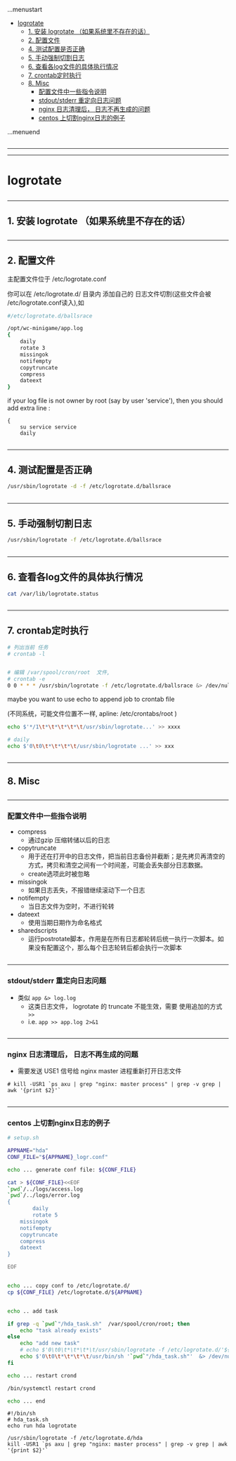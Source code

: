 ...menustart

 - [logrotate](#490162aae505a53f4f07a541323a1925)
     - [1. 安装 logrotate （如果系统里不存在的话）](#b0ae7ac024e9251b8352f7836d29b441)
     - [2.  配置文件](#d0992ebec741c858981a64a8ce11b040)
     - [4. 测试配置是否正确](#ddf5d7584457b4cb8c7993699bafe0bb)
     - [5. 手动强制切割日志](#3c6884f27d81600f244a367e1b74095d)
     - [6. 查看各log文件的具体执行情况](#9cfde9e4f062a301495ad160e63231a8)
     - [7. crontab定时执行](#236ff4d77e20107d290447c1bc082b5e)
     - [8. Misc](#6803e775fc8d5aa27d11c244367853e4)
         - [配置文件中一些指令说明](#3374665dc3e1eb7e8d997b73823475af)
         - [stdout/stderr 重定向日志问题](#6747f534f8d4ab733e26bd14238430ac)
         - [nginx 日志清理后， 日志不再生成的问题](#59ec735f1b20927d1572086d1ff12c40)
         - [centos 上切割nginx日志的例子](#f6b8fb64715407af569f56a897b2cbf4)

...menuend


<h2 id="490162aae505a53f4f07a541323a1925"></h2>

-----
-----

# logrotate

<h2 id="b0ae7ac024e9251b8352f7836d29b441"></h2>

-----

## 1. 安装 logrotate （如果系统里不存在的话）

<h2 id="d0992ebec741c858981a64a8ce11b040"></h2>

-----

## 2.  配置文件 

主配置文件位于 /etc/logrotate.conf

你可以在 /etc/logrotate.d/ 目录内 添加自己的 日志文件切割(这些文件会被 /etc/logrotate.conf读入),如

```bash
#/etc/logrotate.d/ballsrace

/opt/wc-minigame/app.log
{
    daily
    rotate 3
    missingok
    notifempty
    copytruncate 
    compress
    dateext
}
``` 

if your log file is not owner by root (say by user 'service'), then you should add extra line :

```
{
    su service service
    daily
```

<h2 id="ddf5d7584457b4cb8c7993699bafe0bb"></h2>

-----

## 4. 测试配置是否正确

```bash
/usr/sbin/logrotate -d -f /etc/logrotate.d/ballsrace
```

<h2 id="3c6884f27d81600f244a367e1b74095d"></h2>

-----

## 5. 手动强制切割日志

```bash
/usr/sbin/logrotate -f /etc/logrotate.d/ballsrace
```

<h2 id="9cfde9e4f062a301495ad160e63231a8"></h2>

-----

## 6. 查看各log文件的具体执行情况

```bash
cat /var/lib/logrotate.status
```

<h2 id="236ff4d77e20107d290447c1bc082b5e"></h2>

-----

## 7. crontab定时执行

```bash
# 列出当前 任务
# crontab -l


# 编辑 /var/spool/cron/root  文件, 
# crontab -e
0 0 * * * /usr/sbin/logrotate -f /etc/logrotate.d/ballsrace &> /dev/null
```

maybe you want to use echo to append job to crontab file 

(不同系统，可能文件位置不一样, apline: /etc/crontabs/root   ) 

```bash
echo $'*/1\t*\t*\t*\t*\t/usr/sbin/logrotate...' >> xxxx

# daily
echo $'0\t0\t*\t*\t*\t/usr/sbin/logrotate ...' >> xxx 
```

<h2 id="6803e775fc8d5aa27d11c244367853e4"></h2>

-----

## 8. Misc

<h2 id="3374665dc3e1eb7e8d997b73823475af"></h2>

-----

### 配置文件中一些指令说明

 - compress                                   
    - 通过gzip 压缩转储以后的日志
 - copytruncate                              
    - 用于还在打开中的日志文件，把当前日志备份并截断；是先拷贝再清空的方式，拷贝和清空之间有一个时间差，可能会丢失部分日志数据。
    - create选项此时被忽略
 - missingok                                 
    - 如果日志丢失，不报错继续滚动下一个日志
 - notifempty                               
    - 当日志文件为空时，不进行轮转
 - dateext                                  
    - 使用当期日期作为命名格式
 - sharedscripts                           
    - 运行postrotate脚本，作用是在所有日志都轮转后统一执行一次脚本。如果没有配置这个，那么每个日志轮转后都会执行一次脚本


<h2 id="6747f534f8d4ab733e26bd14238430ac"></h2>

-----

### stdout/stderr 重定向日志问题

 - 类似 `app &> log.log`
    - 这类日志文件， logrotate 的 truncate 不能生效，需要 使用追加的方式  `>>`
    - i.e. `app >> app.log 2>&1`


<h2 id="59ec735f1b20927d1572086d1ff12c40"></h2>

-----

### nginx 日志清理后， 日志不再生成的问题

 - 需要发送 USE1 信号给 nginx master 进程重新打开日志文件

```
# kill -USR1 `ps axu | grep "nginx: master process" | grep -v grep | awk '{print $2}'`
```

<h2 id="f6b8fb64715407af569f56a897b2cbf4"></h2>

-----

### centos 上切割nginx日志的例子

```bash
# setup.sh

APPNAME="hda"
CONF_FILE="${APPNAME}_logr.conf"

echo ... generate conf file: ${CONF_FILE}

cat > ${CONF_FILE}<<EOF
`pwd`/../logs/access.log
`pwd`/../logs/error.log
{
        daily
        rotate 5
    missingok
    notifempty
    copytruncate 
    compress
    dateext
}

EOF


echo ... copy conf to /etc/logrotate.d/
cp ${CONF_FILE} /etc/logrotate.d/${APPNAME}


echo .. add task 

if grep -q `pwd`"/hda_task.sh"  /var/spool/cron/root; then
    echo "task already exists"
else
    echo "add new task"
    # echo $'0\t0\t*\t*\t*\t/usr/sbin/logrotate -f /etc/logrotate.d/'${APPNAME}'  &> /dev/null' >> /var/spool/cron/root 
    echo $'0\t0\t*\t*\t*\t/usr/bin/sh '`pwd`"/hda_task.sh"'  &> /dev/null' >> /var/spool/cron/root 
fi

echo ... restart crond 

/bin/systemctl restart crond

echo ... end 
```

```
#!/bin/sh
# hda_task.sh
echo run hda logrotate

/usr/sbin/logrotate -f /etc/logrotate.d/hda
kill -USR1 `ps axu | grep "nginx: master process" | grep -v grep | awk '{print $2}'`
```


